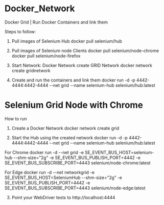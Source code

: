 # Docker_Network
Docker Grid | Run Docker Containers and link them

Steps to follow: 
1. Pull images of Selenium Hub
docker pull selenium/hub

2. Pull images of Selenium node Clients
docker pull selenium/node-chrome
docker pull selenium/node-firefox

3. Start Network: Docker Network create GRID Network
docker network create gridnetwork

4. Create and run the containers and link them
docker run -d -p 4442-4444:4442-4444 --net grid --name selenium-hub selenium/hub:latest


# Selenium Grid Node with Chrome

How to run

1. Create a Docker Network 
docker network create grid

2. Start the Hub using the created network
docker run -d -p 4442-4444:4442-4444 --net grid --name selenium-hub selenium/hub:latest

For Chrome
docker run -d --net grid -e SE_EVENT_BUS_HOST=selenium-hub  --shm-size="2g"  -e SE_EVENT_BUS_PUBLISH_PORT=4442  -e SE_EVENT_BUS_SUBSCRIBE_PORT=4443  selenium/node-chrome:latest

For Edge
docker run -d --net networkgrid -e SE_EVENT_BUS_HOST=SeleniumHub  --shm-size="2g"  -e SE_EVENT_BUS_PUBLISH_PORT=4442  -e SE_EVENT_BUS_SUBSCRIBE_PORT=4443  selenium/node-edge:latest


3. Point your WebDriver tests to http://localhost:4444⁠
